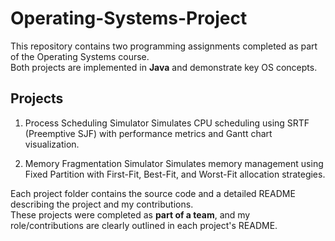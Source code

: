# Operating-Systems-Project
This repository contains two programming assignments completed as part of the Operating Systems course.  
Both projects are implemented in **Java** and demonstrate key OS concepts.

## Projects
1. Process Scheduling Simulator
   Simulates CPU scheduling using SRTF (Preemptive SJF) with performance metrics and Gantt chart visualization.

2. Memory Fragmentation Simulator
   Simulates memory management using Fixed Partition with First-Fit, Best-Fit, and Worst-Fit allocation strategies.

Each project folder contains the source code and a detailed README describing the project and my contributions.  
These projects were completed as **part of a team**, and my role/contributions are clearly outlined in each project's README.
